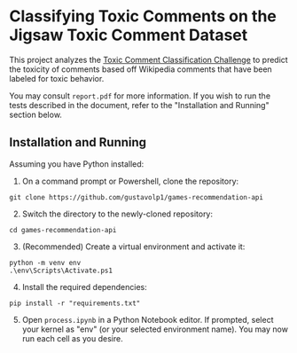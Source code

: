 # Classifying Toxic Comments on the Jigsaw Toxic Comment Dataset

This project analyzes the [Toxic Comment Classification Challenge](https://www.kaggle.com/c/jigsaw-toxic-comment-classification-challenge) to predict the toxicity of comments based off Wikipedia comments that have been labeled for toxic behavior.

You may consult `report.pdf` for more information. If you wish to run the tests described in the document, refer to the "Installation and Running" section below.

## Installation and Running

Assuming you have Python installed:

1. On a command prompt or Powershell, clone the repository:

```
git clone https://github.com/gustavolp1/games-recommendation-api
```

2. Switch the directory to the newly-cloned repository:

```
cd games-recommendation-api
```

3. (Recommended) Create a virtual environment and activate it:

```
python -m venv env
.\env\Scripts\Activate.ps1
```

4. Install the required dependencies:

```
pip install -r "requirements.txt"
```

5. Open `process.ipynb` in a Python Notebook editor. If prompted, select your kernel as "env" (or your selected environment name). You may now run each cell as you desire.